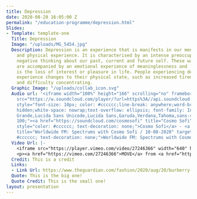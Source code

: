 ```yaml
---
title: Depression
date: 2020-08-20 16:05:00 Z
permalink: "/education-programme/depression.html"
Slides:
- Template: template-one
  Title: Depression
  Image: "/uploads/MG_5454.jpg"
  Description: Depression is an experience that is manifests in our mental, emotional
    and physical experience. It is characterised by an intense preoccupation with
    negative thinking about our past, current and future self. These ways of thinking
    are accompanied by an emotional experience of meaninglessness and ‘apathy’, which
    is the loss of interest or pleasure in life. People experiencing depression also
    experience changes to their physical state, such as increased tiredness and fatigue
    and difficulty concentrating. 
  Graphic Image: "/uploads/collab_icon.svg"
  Audio url: '<iframe width="100%" height="166" scrolling="no" frameborder="no" allow="autoplay"
    src="https://w.soundcloud.com/player/?url=https%3A//api.soundcloud.com/tracks/879219493&color=%23ff5500&auto_play=false&hide_related=false&show_comments=true&show_user=true&show_reposts=false&show_teaser=true"></iframe><div
    style="font-size: 10px; color: #cccccc;line-break: anywhere;word-break: normal;overflow:
    hidden;white-space: nowrap;text-overflow: ellipsis; font-family: Interstate,Lucida
    Grande,Lucida Sans Unicode,Lucida Sans,Garuda,Verdana,Tahoma,sans-serif;font-weight:
    100;"><a href="https://soundcloud.com/cosmosofi" title="Cosmo Sofi" target="_blank"
    style="color: #cccccc; text-decoration: none;">Cosmo Sofi</a> · <a href="https://soundcloud.com/cosmosofi/worldwide-fm-spectrums-with-cosmo-sofi-10-08-2020"
    title="Worldwide FM: Spectrums with Cosmo Sofi / 10-08-2020" target="_blank" style="color:
    #cccccc; text-decoration: none;">Worldwide FM: Spectrums with Cosmo Sofi / 10-08-2020</a></div>'
  Video Url: |-
    <iframe src="https://player.vimeo.com/video/27246366" width="640" height="360" frameborder="0" allow="autoplay; fullscreen" allowfullscreen></iframe>
    <p><a href="https://vimeo.com/27246366">MOVE</a> from <a href="https://vimeo.com/rickmereki">Rick Mereki</a> on <a href="https://vimeo.com">Vimeo</a>.</p>
  Credit: This is a credit
  Links:
  - Link Url: https://www.theguardian.com/fashion/2020/aug/20/burberry-launches-coronavirus-face-mask-collection-fashion
  Quote: This is the big one!
  Quote Credit: This is the small one!
layout: presentation
---
```



